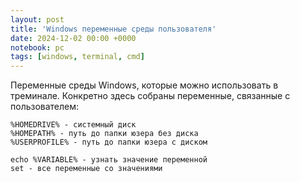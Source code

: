 ```yaml
---
layout: post
title: 'Windows переменные среды пользователя'
date: 2024-12-02 00:00 +0000
notebook: pc
tags: [windows, terminal, cmd]
---
```

Переменные среды Windows, которые можно использовать в треминале. Конкретно здесь собраны переменные, связанные с пользователем:
```
%HOMEDRIVE% - системный диск
%HOMEPATH% - путь до папки юзера без диска
%USERPROFILE% - путь до папки юзера с диском

echo %VARIABLE% - узнать значение переменной
set - все переменные со значениями
```